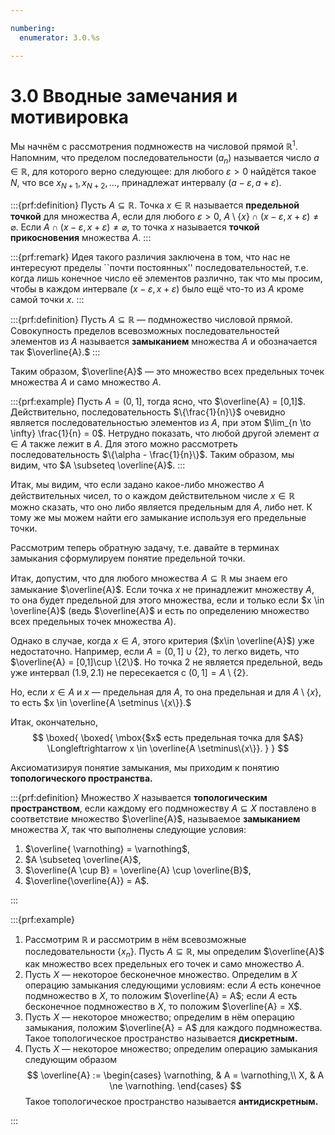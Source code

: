 ```yaml
---

numbering:
  enumerator: 3.0.%s

---
```


# 3.0 Вводные замечания и мотивировка

Мы начнём с рассмотрения подмножеств на числовой прямой $\mathbb{R}^1$. Напомним, что пределом последовательности $(a_n)$ называется число $a \in \mathbb{R}$, для которого верно следующее: для любого $\varepsilon >0$ найдётся такое $N$, что все $x_{N+1}, x_{N+2}, \ldots,$ принадлежат интервалу $(a -\varepsilon, a+\varepsilon).$

:::{prf:definition}
Пусть $A \subseteq \mathbb{R}$. Точка $x \in \mathbb{R}$ называется **предельной точкой** для множества $A$, если для любого $\varepsilon >0$, $A\setminus \{x\} \cap (x-\varepsilon, x+\varepsilon) \ne \varnothing.$ Если $A \cap (x-\varepsilon, x+\varepsilon) \ne \varnothing$, то точка $x$ называется **точкой прикосновения** множества $A.$
:::

:::{prf:remark}
Идея такого различия заключена в том, что нас не интересуют пределы ``почти постоянных'' последовательностей, т.е. когда лишь конечное число её элементов различно, так что мы просим, чтобы в каждом интервале $(x-\varepsilon, x +\varepsilon)$ было ещё что-то из $A$ кроме самой точки $x.$
:::

:::{prf:definition}
Пусть $A \subseteq \mathbb{R}$ — подмножество числовой прямой. Совокупность пределов всевозможных последовательностей элементов из $A$ называется **замыканием** множества $A$ и обозначается так $\overline{A}.$
:::

Таким образом, $\overline{A}$ — это множество всех предельных точек множества $A$ и само множество $A$.

:::{prf:example}
Пусть $A = (0,1]$, тогда ясно, что $\overline{A} = [0,1]$. Действительно, последовательность $\{\frac{1}{n}\}$ очевидно является последовательностью элементов из $A$, при этом $\lim_{n \to \infty} \frac{1}{n} = 0$. Нетрудно показать, что любой другой элемент $\alpha \in A$ также лежит в $A$. Для этого можно рассмотреть последовательность $\{\alpha - \frac{1}{n}\}$. Таким образом, мы видим, что $A \subseteq \overline{A}$.
:::

Итак, мы видим, что если задано какое-либо множество $A$ действительных чисел, то о каждом действительном числе $x\in \mathbb{R}$ можно сказать, что оно либо является предельным для $A$, либо нет. К тому же мы можем найти его замыкание используя его предельные точки. 

Рассмотрим теперь обратную задачу, т.е. давайте в терминах замыкания сформулируем понятие предельной точки.

Итак, допустим, что для любого множества $A \subseteq \mathbb{R}$ мы знаем его замыкание $\overline{A}$. Если точка $x$ не принадлежит множеству $A$, то она будет предельной для этого множества, если и только если $x \in \overline{A}$ (ведь $\overline{A}$ и есть по определению множество всех предельных точек множества $A$).

Однако в случае, когда $x \in A$, этого критерия ($x\in \overline{A}$) уже недостаточно. Например, если $A = (0,1]\cup \{2\}$, то легко видеть, что $\overline{A} = [0,1]\cup \{2\}$. Но точка $2$ не является предельной, ведь уже интервал $(1.9, 2.1)$ не пересекается c $(0,1] = A\setminus \{2\}$.

Но, если $x \in A$ и $x$ — предельная для $A$, то она предельная и для $A \setminus \{x\}$, то есть $x \in \overline{A \setminus \{x\}}.$

Итак, окончательно, 
$$
\boxed{
\boxed{ 
\mbox{$x$ есть предельная точка для $A$} \Longleftrightarrow x \in \overline{A \setminus\{x\}}.
} 
}
$$

Аксиоматизируя понятие замыкания, мы приходим к понятию **топологического пространства.**

:::{prf:definition}
Множество $X$ называется **топологическим пространством**, если каждому его подмножеству $A \subseteq X$ поставлено в соответствие множество $\overline{A}$, называемое **замыканием** множества $X$, так что выполнены следующие условия:

1. $\overline{ \varnothing} = \varnothing$,
2. $A \subseteq \overline{A}$,
3. $\overline{A \cup B} = \overline{A} \cup \overline{B}$,
4. $\overline{\overline{A}} = A$.

:::

:::{prf:example}

1. Рассмотрим $\mathbb{R}$ и рассмотрим в нём всевозможные последовательности $\{x_n\}$. Пусть $A \subseteq \mathbb{R}$, мы определим $\overline{A}$ как множество всех предельных его точек и само множество $A$.
2. Пусть $X$ — некоторое бесконечное множество. Определим в $X$ операцию замыкания следующими условиям: если $A$ есть конечное подмножество в $X$, то положим $\overline{A} = A$; если $A$ есть бесконечное подмножество в $X$, то положим $\overline{A} = X$. 
3. Пусть $X$ — некоторое множество; определим в нём операцию замыкания, положим $\overline{A} = A$ для каждого подмножества. Такое топологическое пространство называется **дискретным.**
4. Пусть $X$ — некоторое множество; определим операцию замыкания следующим образом
$$
\overline{A} := \begin{cases}
\varnothing, & A = \varnothing,\\
X, & A \ne \varnothing.
\end{cases}
$$
Такое топологическое пространство называется **антидискретным.**

:::
